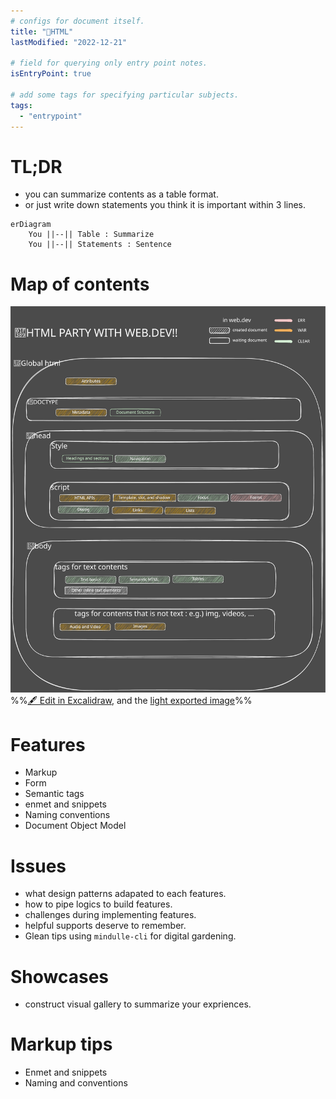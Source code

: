 ```yaml
---
# configs for document itself.
title: "🎉HTML"
lastModified: "2022-12-21"

# field for querying only entry point notes.
isEntryPoint: true

# add some tags for specifying particular subjects.
tags:
  - "entrypoint"
---
```

# TL;DR
- you can summarize contents as a table format.
- or just write down statements you think it is important within 3 lines.
```mermaid
erDiagram
	You ||--|| Table : Summarize
	You ||--|| Statements : Sentence
```

# Map of contents
![Map of contents |400](Develop/Trees/Dev/Programming/Languages/HTML/📦assets/🎉HTML%202022-12-21%2002.32.28.excalidraw.dark.svg)
%%[🖋 Edit in Excalidraw](Develop/Trees/Dev/Programming/Languages/HTML/📦assets/🎉HTML%202022-12-21%2002.32.28.excalidraw.md), and the [light exported image](Develop/Trees/Dev/Programming/Languages/HTML/📦assets/🎉HTML%202022-12-21%2002.32.28.excalidraw.light.svg)%%

# Features
- Markup
- Form
- Semantic tags
- enmet and snippets
- Naming conventions
- Document Object Model

# Issues
- what design patterns adapated to each features.
- how to pipe logics to build features.
- challenges during implementing features.
- helpful supports deserve to remember.
- Glean tips using `mindulle-cli` for digital gardening.

# Showcases
- construct visual gallery to summarize your expriences.

# Markup tips
- Enmet and snippets
- Naming and conventions

